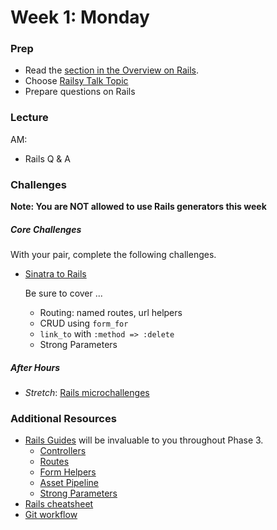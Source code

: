# Week 1: Monday

### Prep

- Read the [section in the Overview on Rails](../resources/intro-to-p3.md#on-rails).
- Choose [Railsy Talk Topic](../resources/railsy_talk_topics.md)
- Prepare questions on Rails

### Lecture

AM:
- Rails Q & A

### Challenges

**Note: You are NOT allowed to use Rails generators this week**

##### Core Challenges

With your pair, complete the following challenges.

- [Sinatra to Rails](../../../../sinatra-to-rails-pick-1-of-3-challenge)

  Be sure to cover ...
  - Routing: named routes, url helpers
  - CRUD using `form_for`
  - `link_to` with `:method => :delete`
  - Strong Parameters

##### After Hours

- *Stretch*: [Rails microchallenges](../microchallenges/rails-microchallenges.md)


### Additional Resources

- [Rails Guides](http://guides.rubyonrails.org/) will be invaluable to you throughout Phase 3.
  - [Controllers](http://guides.rubyonrails.org/action_controller_overview.html)
  - [Routes](http://guides.rubyonrails.org/routing.html)
  - [Form Helpers](http://guides.rubyonrails.org/form_helpers.html)
  - [Asset Pipeline](http://guides.rubyonrails.org/asset_pipeline.html)
  - [Strong Parameters](http://edgeguides.rubyonrails.org/action_controller_overview.html#strong-parameters)
- [Rails cheatsheet](http://courseware.codeschool.com/rails_for_zombies_2_cheatsheets.pdf)
- [Git workflow](../resources/git-workflow.md)
